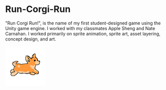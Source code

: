 # Run-Corgi-Run
"Run Corgi Run!", is the name of my first student-designed game using the Unity game engine. I worked with my classmates Apple Sheng and Nate Carnahan. I worked primarily on sprite animation, sprite art, asset layering, concept design, and art. 


![corgi sprite](https://github.com/daisyb3ll/Run-Corgi-Run/blob/cbda52001159d61d46e0f4df56befd8ad78a2eb9/Assets/Arts/corgi%20jumping.png)
